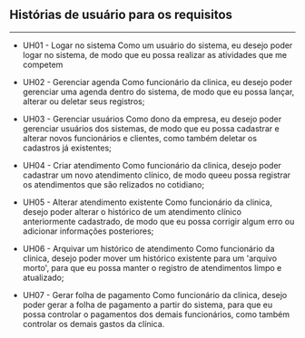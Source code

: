 ## Histórias de usuário para os requisitos
---
* UH01 - Logar no sistema
Como um usuário do sistema, eu desejo poder logar no sistema, de modo que eu possa realizar as atividades que me competem

* UH02 - Gerenciar agenda
 Como funcionário da clinica, eu desejo poder gerenciar uma agenda dentro do sistema, de modo que eu possa lançar, alterar ou deletar seus registros;

* UH03 - Gerenciar usuários
 Como dono da empresa, eu desejo poder gerenciar usuários dos sistemas, de modo que eu possa cadastrar e alterar novos funcionários e clientes, como também deletar os cadastros já existentes;

* UH04 - Criar atendimento
Como funcionário da clinica, desejo poder cadastrar um novo atendimento clínico, de modo queeu possa registrar os atendimentos que são relizados no cotidiano;

* UH05 - Alterar atendimento existente
Como funcionário da clinica, desejo poder alterar o histórico de um atendimento clínico anteriormente cadastrado, de modo que eu possa corrigir algum erro ou adicionar informações posteriores;

* UH06 - Arquivar um histórico de atendimento
Como funcionário da clinica, desejo poder mover um histórico existente para um 'arquivo morto', para que eu possa manter o registro de atendimentos limpo e atualizado;

* UH07 - Gerar folha de pagamento
Como funcionário da clinica, desejo poder gerar a folha de pagamento a partir do sistema, para que eu possa controlar o pagamentos dos demais funcionários, como também controlar os demais gastos da clínica.